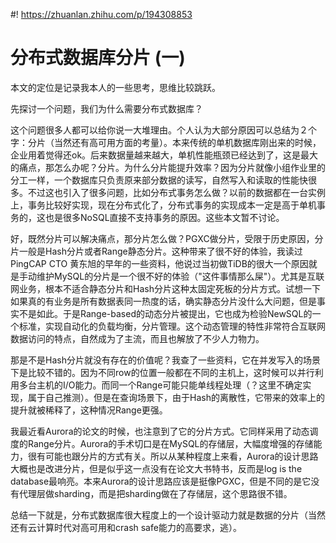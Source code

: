 #! https://zhuanlan.zhihu.com/p/194308853
# 分布式数据库分片 (一)

本文的定位是记录我本人的一些思考，思维比较跳跃。



先探讨一个问题，我们为什么需要分布式数据库？

这个问题很多人都可以给你说一大堆理由。个人认为大部分原因可以总结为２个字：分片（当然还有高可用方面的考量）。本来传统的单机数据库刚出来的时候，企业用着觉得还ok。后来数据量越来越大，单机性能瓶颈已经达到了，这是最大的痛点，那怎么办呢？分片。为什么分片能提升效率？因为分片就像小组作业里的分工一样，一个数据库只负责原来部分数据的读写，自然写入和读取的性能快很多。不过这也引入了很多问题，比如分布式事务怎么做？以前的数据都在一台实例上，事务比较好实现，现在分布式化了，分布式事务的实现成本一定是高于单机事务的，这也是很多NoSQL直接不支持事务的原因。这些本文暂不讨论。

好，既然分片可以解决痛点，那分片怎么做？PGXC做分片，受限于历史原因，分片一般是Hash分片或者Range静态分片。这种带来了很不好的体验，我读过PingCAP CTO 黄东旭的早年的一些资料，他说过当初做TiDB的很大一个原因就是手动维护MySQL的分片是一个很不好的体验（"这件事情那么屎"）。尤其是互联网业务，根本不适合静态分片和Hash分片这种太固定死板的分片方式。试想一下如果真的有业务是所有数据表同一热度的话，确实静态分片没什么大问题，但是事实不是如此。于是Range-based的动态分片被提出，它也成为检验NewSQL的一个标准，实现自动化的负载均衡，分片管理。这个动态管理的特性非常符合互联网数据访问的特点，自然成为了主流，而且也解放了不少人力物力。

那是不是Hash分片就没有存在的价值呢？我查了一些资料，它在并发写入的场景下是比较不错的。因为不同row的位置一般都在不同的主机上，这时候可以并行利用多台主机的I/O能力。而同一个Range可能只能单线程处理（？这里不确定实现，属于自己推测）。但是在查询场景下，由于Hash的离散性，它带来的效率上的提升就被稀释了，这种情况Range更强。

我最近看Aurora的论文的时候，也注意到了它的分片方式。它同样采用了动态调度的Range分片。Aurora的手术切口是在MySQL的存储层，大幅度增强的存储能力，很有可能也跟分片的方式有关。所以从某种程度上来看，Aurora的设计思路大概也是改进分片，但是似乎这一点没有在论文大书特书，反而是log is the database最响亮。本来Aurora的设计思路应该是挺像PGXC，但是不同的是它没有代理层做sharding，而是把sharding做在了存储层，这个思路很不错。

总结一下就是，分布式数据库很大程度上的一个设计驱动力就是数据的分片（当然还有云计算时代对高可用和crash safe能力的高要求，逃）。